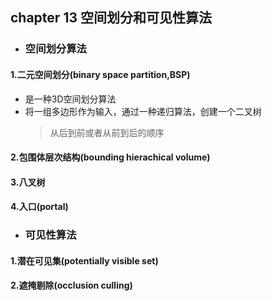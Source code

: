 ##    chapter 13 空间划分和可见性算法
* ### 空间划分算法


#### 1.二元空间划分(binary space partition,BSP)

* 是一种3D空间划分算法
* 将一组多边形作为输入，通过一种递归算法，创建一个二叉树
  > 从后到前或者从前到后的顺序



#### 2.包围体层次结构(bounding hierachical volume)


#### 3.八叉树


#### 4.入口(portal)


* ### 可见性算法


#### 1.潜在可见集(potentially visible set)


#### 2.遮掩剔除(occlusion culling)



